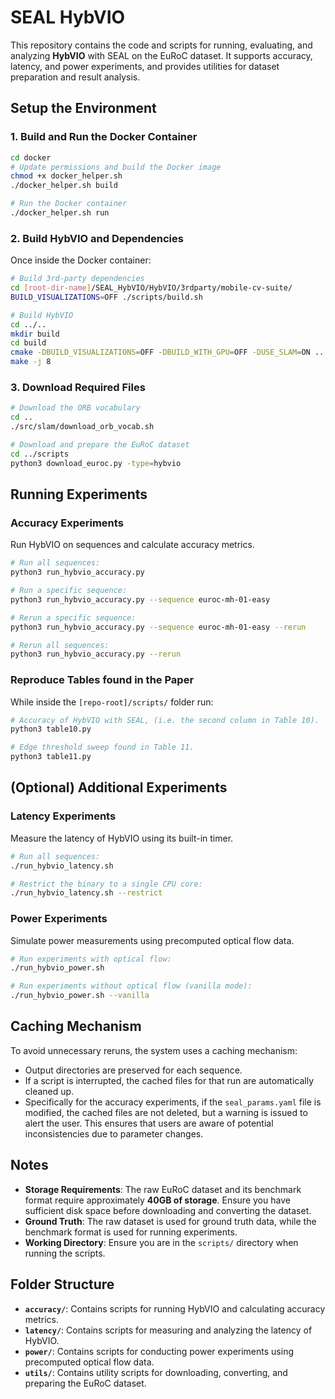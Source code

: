 # SEAL HybVIO

This repository contains the code and scripts for running, evaluating, and analyzing **HybVIO** with SEAL on the EuRoC dataset. It supports accuracy, latency, and power experiments, and provides utilities for dataset preparation and result analysis.

## Setup the Environment

### 1. Build and Run the Docker Container
```bash
cd docker
# Update permissions and build the Docker image
chmod +x docker_helper.sh
./docker_helper.sh build

# Run the Docker container
./docker_helper.sh run
```

### 2. Build HybVIO and Dependencies
Once inside the Docker container:

```bash
# Build 3rd-party dependencies
cd [root-dir-name]/SEAL_HybVIO/HybVIO/3rdparty/mobile-cv-suite/
BUILD_VISUALIZATIONS=OFF ./scripts/build.sh

# Build HybVIO
cd ../..
mkdir build
cd build
cmake -DBUILD_VISUALIZATIONS=OFF -DBUILD_WITH_GPU=OFF -DUSE_SLAM=ON ..
make -j 8
```

### 3. Download Required Files
```bash
# Download the ORB vocabulary
cd ..
./src/slam/download_orb_vocab.sh

# Download and prepare the EuRoC dataset
cd ../scripts
python3 download_euroc.py -type=hybvio
```

## Running Experiments

### Accuracy Experiments
Run HybVIO on sequences and calculate accuracy metrics.

```bash
# Run all sequences:
python3 run_hybvio_accuracy.py

# Run a specific sequence:
python3 run_hybvio_accuracy.py --sequence euroc-mh-01-easy

# Rerun a specific sequence:
python3 run_hybvio_accuracy.py --sequence euroc-mh-01-easy --rerun

# Rerun all sequences:
python3 run_hybvio_accuracy.py --rerun
```

### Reproduce Tables found in the Paper
While inside the `[repo-root]/scripts/` folder run:
```bash
# Accuracy of HybVIO with SEAL, (i.e. the second column in Table 10).
python3 table10.py

# Edge threshold sweep found in Table 11.
python3 table11.py
```

## (Optional) Additional Experiments

### Latency Experiments
Measure the latency of HybVIO using its built-in timer.

```bash
# Run all sequences:
./run_hybvio_latency.sh

# Restrict the binary to a single CPU core:
./run_hybvio_latency.sh --restrict
```

### Power Experiments
Simulate power measurements using precomputed optical flow data.

```bash
# Run experiments with optical flow:
./run_hybvio_power.sh

# Run experiments without optical flow (vanilla mode):
./run_hybvio_power.sh --vanilla
```

## Caching Mechanism

To avoid unnecessary reruns, the system uses a caching mechanism:
- Output directories are preserved for each sequence.
- If a script is interrupted, the cached files for that run are automatically cleaned up.
- Specifically for the accuracy experiments, if the `seal_params.yaml` file is modified, the cached files are not deleted, but a warning is issued to alert the user. This ensures that users are aware of potential inconsistencies due to parameter changes.

## Notes

- **Storage Requirements**: The raw EuRoC dataset and its benchmark format require approximately **40GB of storage**. Ensure you have sufficient disk space before downloading and converting the dataset.
- **Ground Truth**: The raw dataset is used for ground truth data, while the benchmark format is used for running experiments.
- **Working Directory**: Ensure you are in the `scripts/` directory when running the scripts.

## Folder Structure

- **`accuracy/`**: Contains scripts for running HybVIO and calculating accuracy metrics.
- **`latency/`**: Contains scripts for measuring and analyzing the latency of HybVIO.
- **`power/`**: Contains scripts for conducting power experiments using precomputed optical flow data.
- **`utils/`**: Contains utility scripts for downloading, converting, and preparing the EuRoC dataset.
